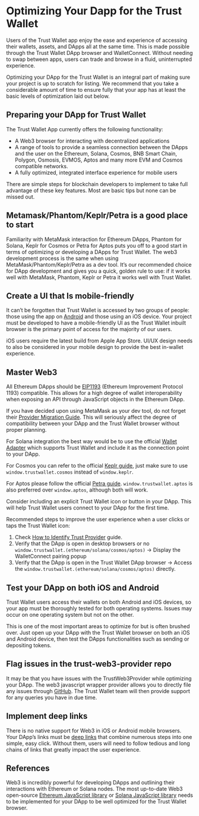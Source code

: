 # Optimizing Your Dapp for the Trust Wallet

Users of the Trust Wallet app enjoy the ease and experience of accessing their wallets, assets, and DApps all at the same time. This is made possible through the Trust Wallet DApp browser and WalletConnect. Without needing to swap between apps, users can trade and browse in a fluid, uninterrupted experience.

Optimizing your DApp for the Trust Wallet is an integral part of making sure your project is up to scratch for listing. We recommend that you take a considerable amount of time to ensure fully that your app has at least the basic levels of optimization laid out below.

## Preparing your DApp for Trust Wallet

The Trust Wallet App currently offers the following functionality:

- A Web3 browser for interacting with decentralized applications
- A range of tools to provide a seamless connection between the DApps and the user on the Ethereum, Solana, Cosmos, BNB Smart Chain, Polygon, Osmosis, EVMOS, Aptos and many more EVM and Cosmos compatible networks.
- A fully optimized, integrated interface experience for mobile users

There are simple steps for blockchain developers to implement to take full advantage of these key features. Most are basic tips but none can be missed out.

## Metamask/Phantom/Keplr/Petra is a good place to start

Familiarity with MetaMask interaction for Ethereum DApps, Phantom for Solana, Keplr for Cosmos or Petra for Aptos puts you off to a good start in terms of optimizing or developing a DApps for Trust Wallet. The web3 development process is the same when using MetaMask/Phantom/Keplr/Petra as a dev tool. It’s our recommended choice for DApp development and gives you a quick, golden rule to use: if it works well with MetaMask, Phantom, Keplr or Petra it works well with Trust Wallet.

## Create a UI that Is mobile-friendly

It can’t be forgotten that Trust Wallet is accessed by two groups of people: those using the app on [Android](https://trustwallet.com/referral) and those using an iOS device. Your project must be developed to have a mobile-friendly UI as the Trust Wallet inbuilt browser is the primary point of access for the majority of our users.

iOS users require the latest build from Apple App Store. UI/UX design needs to also be considered in your mobile design to provide the best in-wallet experience.

## Master Web3

All Ethereum DApps should be [EIP1193](https://github.com/ethereum/EIPs/blob/master/EIPS/eip-1193.md) (Ethereum Improvement Protocol 1193) compatible. This allows for a high degree of wallet interoperability when exposing an API through JavaScript objects in the Ethereum DApp.

If you have decided upon using MetaMask as your dev tool, do not forget their [Provider Migration Guide](https://docs.metamask.io/guide/provider-migration.html). This will seriously affect the degree of compatibility between your DApp and the Trust Wallet browser without proper planning.

For Solana integration the best way would be to use the official [Wallet Adapter](https://github.com/solana-labs/wallet-adapter) which supports Trust Wallet and include it as the connection point to your DApp.

For Cosmos you can refer to the official [Keplr guide](https://docs.keplr.app/api/), just make sure to use `window.trustwallet.cosmos` instead of `window.keplr`.

For Aptos please follow the official [Petra guide](https://petra.app/docs/sending-a-transaction). `window.trustwallet.aptos` is also preferred over `window.aptos`, although both will work.

Consider including an explicit Trust Wallet icon or button in your DApp. This will help Trust Wallet users connect to your DApp for the first time. 

Recommended steps to improve the user experience when a user clicks or taps the Trust Wallet icon:

1. Check [How to Identify Trust Provider](https://github.com/trustwallet/trust-web3-provider#how-to-identify-trust-provider) guide.
2. Verify that the DApp is open in desktop browsers or no `window.trustwallet.(ethereum/solana/cosmos/aptos)` -> Display the WalletConnect pairing popup
3. Verify that the DApp is open in the Trust Wallet DApp browser -> Access the `window.trustwallet.(ethereum/solana/cosmos/aptos)`  directly.

## Test your DApp on both iOS and Android

Trust Wallet users access their wallets on both Android and iOS devices, so your app must be thoroughly tested for both operating systems. Issues may occur on one operating system but not on the other. 

This is one of the most important areas to optimize for but is often brushed over. Just open up your DApp with the Trust Wallet browser on both an iOS and Android device, then test the DApps functionalities such as sending or depositing tokens.

## Flag issues in the trust-web3-provider repo

It may be that you have issues with the TrustWeb3Provider while optimizing your DApp. The web3 javascript wrapper provider allows you to directly file any issues through [GitHub](https://github.com/trustwallet/trust-web3-provider). The Trust Wallet team will then provide support for any queries you have in due time.

## Implement deep links

There is no native support for Web3 in iOS or Android mobile browsers. Your DApp’s links must be [deep links](deeplinking/deeplinking.md) that combine numerous steps into one simple, easy click. Without them, users will need to follow tedious and long chains of links that greatly impact the user experience.

## References

Web3 is incredibly powerful for developing DApps and outlining their interactions with Ethereum or Solana nodes. The most up-to-date Web3 open-source [Ethereum JavaScript library](https://github.com/ethers-io/ethers.js/) or [Solana JavaScript library](https://solana-labs.github.io/solana-web3.js/modules.html) needs to be implemented for your DApp to be well optimized for the Trust Wallet browser.
